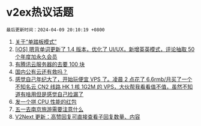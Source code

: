 # v2ex热议话题

`最后更新时间：2024-04-09 20:10:19 +0800`

1. [关于“单踏板模式”](https://www.v2ex.com/t/1030867)
1. [[iOS] 嗯背单词更新了 1.4 版本，优化了 UI/UX，新增英英模式，评论抽取 50 个年度加永久会员](https://www.v2ex.com/t/1030937)
1. [有腾讯云服务器的去要 100 块](https://www.v2ex.com/t/1030934)
1. [国内公有云还有救吗？](https://www.v2ex.com/t/1030870)
1. [感觉自己年纪大了，开始玩便宜 VPS 了。凌晨 2 点花了 6.6rmb/月买了一个不知名云 CN2 线路 HK 1 核 1G2M 的 VPS，大伙帮我看看值不值，虽然不知道有啥用但是感觉自己捡漏了](https://www.v2ex.com/t/1030788)
1. [发一个拼 CPU 性能的红包](https://www.v2ex.com/t/1030992)
1. [五一去南京旅游需要注意什么](https://www.v2ex.com/t/1030790)
1. [V2Next 更新：高赞回复可直接查看子回复数量、内容](https://www.v2ex.com/t/1030787)


